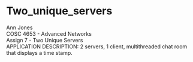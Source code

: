 # Two_unique_servers <br />
Ann Jones<br />
COSC 4653 - Advanced Networks <br />
Assign 7 - Two Unique Servers <br />
APPLICATION DESCRIPTION: 2 servers, 1 client, multithreaded chat room that displays a time stamp.

